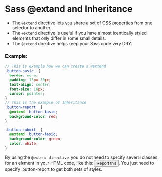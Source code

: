 # Sass @extand and Inheritance
* The `@extend` directive lets you share a set of CSS properties from one selector to another.
* The `@extend` directive is useful if you have almost identically styled elements that only differ in some small details.
* The `@extend` directive helps keep your Sass code very DRY.
### Example: 
```SCSS
// This is example how we can create a @extend
.button-basic  {
  border: none;
  padding: 15px 30px;
  text-align: center;
  font-size: 16px;
  cursor: pointer;
}
// This is the example of Inheritance
.button-report  {
  @extend .button-basic;
  background-color: red;
}

.button-submit  {
  @extend .button-basic;
  background-color: green;
  color: white;
}
```
By using the `@extend directive`, you do not need to specify several classes for an element in your HTML code, like this: <button class="button-basic button-report">Report this</button>. You just need to specify .button-report to get both sets of styles.